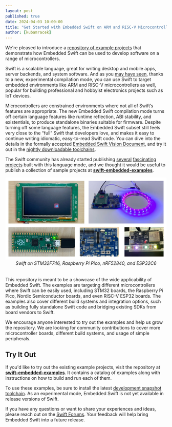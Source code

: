 ```yaml
---
layout: post
published: true
date: 2024-04-03 10:00:00
title: "Get Started with Embedded Swift on ARM and RISC-V Microcontrollers"
author: [kubamracek]
---
```


We're pleased to introduce a [repository of example projects](https://github.com/apple/swift-embedded-examples) that demonstrate how Embedded Swift can be used to develop software on a range of microcontrollers.

Swift is a scalable language, great for writing desktop and mobile apps, server backends, and system software. And as you [may have seen](https://www.swift.org/blog/byte-sized-swift-tiny-games-playdate/), thanks to a new, experimental compilation mode, you can use Swift to target embedded environments like ARM and RISC-V microcontrollers as well, popular for building professional and hobbyist electronics projects such as IoT devices.

Microcontrollers are constrained environments where not all of Swift’s features are appropriate. The new Embedded Swift compilation mode turns off certain language features like runtime reflection, ABI stability, and existentials, to produce standalone binaries suitable for firmware. Despite turning off some language features, the Embedded Swift subset still feels very close to the “full” Swift that developers love, and makes it easy to continue writing idiomatic, easy-to-read Swift code. You can dive into the details in the formally accepted [Embedded Swift Vision Document](https://github.com/apple/swift-evolution/blob/main/visions/embedded-swift.md), and try it out in the [nightly downloadable toolchains](https://www.swift.org/download/#snapshots).

The Swift community has already started publishing [several](https://forums.swift.org/t/embedded-swift-on-the-raspberry-pi-pico-rp2040-without-the-pico-sdk/69338) [fascinating](https://forums.swift.org/t/rp2040mmio-a-hardware-access-layer-for-the-rp2040/69513/1) [projects](https://forums.swift.org/t/byte-sized-swift-building-tiny-games-for-the-playdate/70615) built with this language mode, and we thought it would be useful to publish a collection of sample projects at [**swift-embedded-examples**](https://github.com/apple/swift-embedded-examples).

<div align="center" style="padding: 0 0 20px 0;"><i>
<img src="/assets/images/embedded-examples/boards.jpg" alt="Swift on STM32F746, Raspberry Pi Pico, nRF52840, and ESP32C6">
<br />
Swift on STM32F746, Raspberry Pi Pico, nRF52840, and ESP32C6
</i></div>

This repository is meant to be a showcase of the wide applicability of Embedded Swift. The examples are targeting different microcontrollers where Swift can be easily used, including STM32 boards, the Raspberry Pi Pico, Nordic Semiconductor boards, and even RISC-V ESP32 boards. The examples also cover different build systems and integration options, such as building fully standalone Swift code and bridging existing SDKs from board vendors to Swift.

We encourage anyone interested to try out the examples and help us grow the repository. We are looking for community contributions to cover more microcontroller boards, different build systems, and usage of simple peripherals.

## Try It Out

If you'd like to try out the existing example projects, visit the repository at [**swift-embedded-examples**](https://github.com/apple/swift-embedded-examples). It contains a catalog of examples along with instructions on how to build and run each of them.

To use these examples, be sure to install the latest [development snapshot toolchain](https://www.swift.org/download/#snapshots). As an experimental mode, Embedded Swift is not yet available in release versions of Swift.

If you have any questions or want to share your experiences and ideas, please reach out on the [Swift Forums](https://forums.swift.org/). Your feedback will help bring Embedded Swift into a future release.

